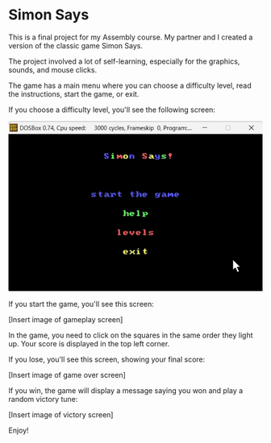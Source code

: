 # Simon Says
This is a final project for my Assembly course. My partner and I created a version of the classic game Simon Says.

The project involved a lot of self-learning, especially for the graphics, sounds, and mouse clicks.

The game has a main menu where you can choose a difficulty level, read the instructions, start the game, or exit.

If you choose a difficulty level, you'll see the following screen:

![alt text](https://github.com/wolfi461/Simon-Says/blob/master/img/main%20menu.jpg?raw=true)

If you start the game, you'll see this screen:

[Insert image of gameplay screen]

In the game, you need to click on the squares in the same order they light up. Your score is displayed in the top left corner.

If you lose, you'll see this screen, showing your final score:

[Insert image of game over screen]

If you win, the game will display a message saying you won and play a random victory tune:

[Insert image of victory screen]

Enjoy!
